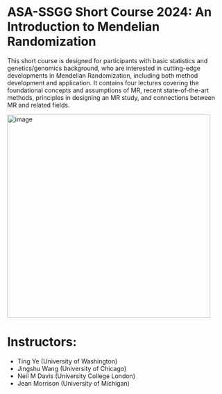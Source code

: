 # ASA-SSGG Short Course 2024: An Introduction to Mendelian Randomization

This short course is designed for participants with basic statistics and genetics/genomics background, who are interested in cutting-edge developments in Mendelian Randomization, including both method development and application. It contains four lectures covering the foundational concepts and assumptions of MR, recent state-of-the-art methods, principles in designing an MR study, and connections between MR and related fields. 

<img width="468" alt="image" src="https://github.com/jingshuw/SSGGShortCourse-MR/assets/12014815/8e95bde5-5674-4c64-a913-93318da4a371">

# Instructors:
- Ting Ye (University of Washington)
- Jingshu Wang (University of Chicago)
- Neil M Davis (University College London)
- Jean Morrison (University of Michigan)
